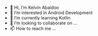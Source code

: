 - 👋 Hi, I’m Kelvin Abaidoo
- 👀 I’m interested in Android Development
- 🌱 I’m currently learning Kotlin
- 💞️ I’m looking to collaborate on ...
- 📫 How to reach me ...

<!---
KAbaidoo/KAbaidoo is a ✨ special ✨ repository because its `README.md` (this file) appears on your GitHub profile.
You can click the Preview link to take a look at your changes.
--->
